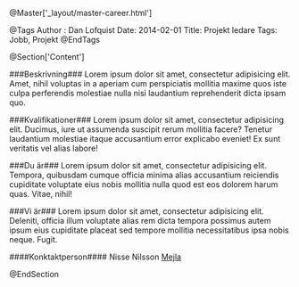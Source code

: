 @Master['_layout/master-career.html']

@Tags
Author : Dan Lofquist
Date: 2014-02-01
Title: Projekt ledare
Tags: Jobb, Projekt
@EndTags

@Section['Content']

###Beskrivning###
Lorem ipsum dolor sit amet, consectetur adipisicing elit. Amet, nihil voluptas in a aperiam cum perspiciatis mollitia maxime quos iste culpa perferendis molestiae nulla nisi laudantium reprehenderit dicta ipsam quo.

###Kvalifikationer###
Lorem ipsum dolor sit amet, consectetur adipisicing elit. Ducimus, iure ut assumenda suscipit rerum mollitia facere? Tenetur laudantium molestiae itaque accusantium error explicabo eveniet! Ex sunt veritatis vel alias labore!

###Du är###
Lorem ipsum dolor sit amet, consectetur adipisicing elit. Tempora, quibusdam cumque officia minima alias accusantium reiciendis cupiditate voluptate eius nobis mollitia nulla quod est eos dolorem harum quas. Vitae, nihil!

###Vi är###
Lorem ipsum dolor sit amet, consectetur adipisicing elit. Deleniti, officia illum voluptate alias rem dicta tempora possimus autem ipsum eius cupiditate placeat sed tempore mollitia necessitatibus ipsa nobis neque. Fugit.

####Konktaktperson####
Nisse Nilsson [Mejla](mailto:jobba@input-consulting.se)

@EndSection